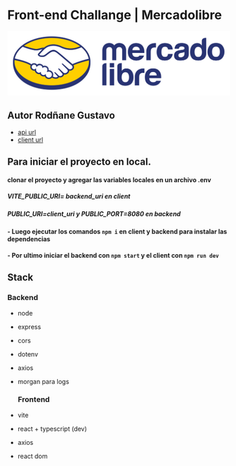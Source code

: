 # Front-end Challange | Mercadolibre

![Meli Logo](client/public/meli.svg) 

## Autor Rodñane Gustavo

* [api url](https://meli-challange.onrender.com/api/items)
* [client url](https://challange-meli.vercel.app/)

## Para iniciar el proyecto en local.
#### clonar el proyecto y agregar las variables locales en un archivo .env
##### VITE_PUBLIC_URI= backend_uri en client
##### PUBLIC_URI=client_uri y PUBLIC_PORT=8080 en backend

#### - Luego ejecutar los comandos ```npm i``` en client y backend para instalar las dependencias

#### - Por ultimo iniciar el backend con ```npm start``` y el client con ```npm run dev```

## Stack

### Backend
* node
* express
* cors
* dotenv
* axios
* morgan para logs

  ### Frontend
  
* vite
* react + typescript (dev)
* axios
* react dom 

